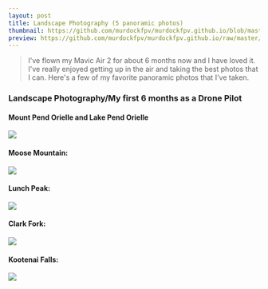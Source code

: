 ```yaml
---
layout: post
title: Landscape Photography (5 panoramic photos)
thumbnail: https://github.com/murdockfpv/murdockfpv.github.io/blob/master/images/DJI_0133-2.jpg?raw=true
preview: https://github.com/murdockfpv/murdockfpv.github.io/raw/master/images/DJI_0111.jpg?raw=true
---
```


> I've flown my Mavic Air 2 for about 6 months now and I have loved it. I've really enjoyed getting up in the air and taking the best photos that I can. Here's a few of my favorite panoramic photos that I've taken.

### Landscape Photography/My first 6 months as a Drone Pilot

#### **Mount Pend Orielle and Lake Pend Orielle**

<img src="https://github.com/murdockfpv/murdockfpv.github.io/blob/master/images/DJI_0113.jpg?raw=true" style="max-height: 100%; max-width: 100%"/>

#### Moose Mountain:

<img src="https://github.com/murdockfpv/murdockfpv.github.io/blob/master/images/DJI_0111.jpg?raw=true" style="max-width:100%"/>

#### Lunch Peak:

<img src="https://github.com/murdockfpv/murdockfpv.github.io/blob/master/images/DJI_0108.jpg?raw=true" style="max-width:100%"/>

#### Clark Fork:

<img src="https://github.com/murdockfpv/murdockfpv.github.io/blob/master/images/DJI_0133-2.jpg?raw=true" style="max-width:100%"/>

#### Kootenai Falls:

<img src="https://github.com/murdockfpv/murdockfpv.github.io/blob/master/images/DJI_0137-2.jpg?raw=true" style="max-width:100%"/>
